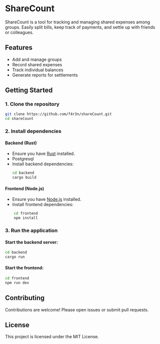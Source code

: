 # ShareCount

ShareCount is a tool for tracking and managing shared expenses among groups. Easily split bills, keep track of payments, and settle up with friends or colleagues.

## Features

- Add and manage groups
- Record shared expenses
- Track individual balances
- Generate reports for settlements

## Getting Started

### 1. Clone the repository
```bash
git clone https://github.com/f4r3n/shareCount.git
cd shareCount
```

### 2. Install dependencies

#### Backend (Rust)
- Ensure you have [Rust](https://www.rust-lang.org/tools/install) installed.
- Postgresql
- Install backend dependencies:
    ```bash
    cd backend
    cargo build
    ```

#### Frontend (Node.js)
- Ensure you have [Node.js](https://nodejs.org/) installed.
- Install frontend dependencies:
```bash
    cd frontend
    npm install
```

### 3. Run the application

#### Start the backend server:
```bash
cd backend
cargo run
```

#### Start the frontend:
```bash
cd frontend
npm run dev
```

## Contributing

Contributions are welcome! Please open issues or submit pull requests.

## License

This project is licensed under the MIT License.